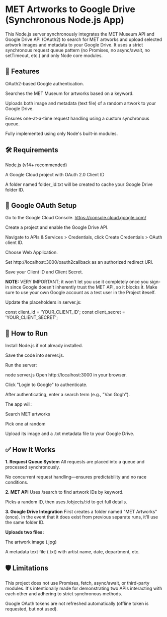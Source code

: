 # **MET Artworks to Google Drive (Synchronous Node.js App)**
This Node.js server synchronously integrates the MET Museum API and Google Drive API (OAuth2) to search for MET artworks and upload selected artwork images and metadata to your Google Drive. It uses a strict synchronous request queue pattern (no Promises, no async/await, no setTimeout, etc.) and only Node core modules.

## **🚀 Features**
OAuth2-based Google authentication.

Searches the MET Museum for artworks based on a keyword.

Uploads both image and metadata (text file) of a random artwork to your Google Drive.

Ensures one-at-a-time request handling using a custom synchronous queue.

Fully implemented using only Node's built-in modules.

## **🛠 Requirements**
Node.js (v14+ recommended)

A Google Cloud project with OAuth 2.0 Client ID

A folder named folder_id.txt will be created to cache your Google Drive folder ID.

## **🔐 Google OAuth Setup**
Go to the Google Cloud Console.
https://console.cloud.google.com/

Create a project and enable the Google Drive API.

Navigate to APIs & Services > Credentials, click Create Credentials > OAuth client ID.

Choose Web Application.

Set http://localhost:3000/oauth2callback as an authorized redirect URI.

Save your Client ID and Client Secret.

**NOTE:** VERY IMPORTANT; it won't let you use it completely once you sign-in since Google doesn't
inherently trust the MET API, so it blocks it. Make sure to use your own Google account as a test
user in the Project iteself. 

Update the placeholders in server.js:

const client_id = 'YOUR_CLIENT_ID';
const client_secret = 'YOUR_CLIENT_SECRET';

## **🧪 How to Run**
Install Node.js if not already installed.

Save the code into server.js.

Run the server:

node server.js
Open http://localhost:3000 in your browser.

Click "Login to Google" to authenticate.

After authenticating, enter a search term (e.g., "Van Gogh").

The app will:

Search MET artworks

Pick one at random

Upload its image and a .txt metadata file to your Google Drive.

## **✅ How It Works**
**1. Request Queue System**
All requests are placed into a queue and processed synchronously.

No concurrent request handling—ensures predictability and no race conditions.

**2. MET API**
Uses /search to find artwork IDs by keyword.

Picks a random ID, then uses /objects/:id to get full details.

**3. Google Drive Integration**
First creates a folder named "MET Artworks" (once). In the event that it does exist
from previous separate runs, it'll use the same folder ID.

**Uploads two files:**

The artwork image (.jpg)

A metadata text file (.txt) with artist name, date, department, etc.

## **🛡 Limitations**
This project does not use Promises, fetch, async/await, or third-party modules.
It's intentionally made for demonstrating two APIs interacting with each other
and adhering to strict synchronous methods.


Google OAuth tokens are not refreshed automatically (offline token is requested, but not used).
